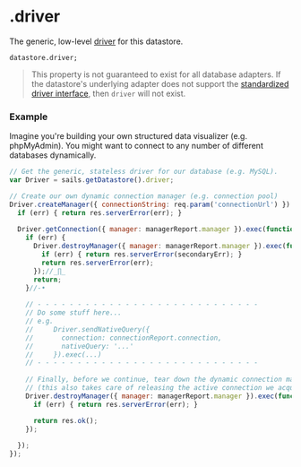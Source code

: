 # .driver

The generic, low-level [driver](https://github.com/node-machine/driver-interface) for this datastore.

```
datastore.driver;
```

> This property is not guaranteed to exist for all database adapters.  If the datastore's underlying adapter does not support the [standardized driver interface](), then `driver` will not exist.


### Example

Imagine you're building your own structured data visualizer (e.g. phpMyAdmin).  You might want to connect to any number of different databases dynamically.

```javascript
// Get the generic, stateless driver for our database (e.g. MySQL).
var Driver = sails.getDatastore().driver;

// Create our own dynamic connection manager (e.g. connection pool)
Driver.createManager({ connectionString: req.param('connectionUrl') }).exec(function(err, managerReport){
  if (err) { return res.serverError(err); }
  
  Driver.getConnection({ manager: managerReport.manager }).exec(function(err, connectionReport) {
    if (err) {
      Driver.destroyManager({ manager: managerReport.manager }).exec(function (secondaryErr) {
        if (err) { return res.serverError(secondaryErr); }
        return res.serverError(err);
      });//_∏_
      return;
    }//-•
    
    // - - - - - - - - - - - - - - - - - - - - - - - - - - - - 
    // Do some stuff here...
    // e.g.
    //     Driver.sendNativeQuery({
    //       connection: connectionReport.connection,
    //       nativeQuery: '...'
    //     }).exec(...)
    // - - - - - - - - - - - - - - - - - - - - - - - - - - - - 
    
    // Finally, before we continue, tear down the dynamic connection manager.
    // (this also takes care of releasing the active connection we acquired above)
    Driver.destroyManager({ manager: managerReport.manager }).exec(function (err) {
      if (err) { return res.serverError(err); }

      return res.ok();
    });
    
  });
});
```

<docmeta name="displayName" value=".driver">
<docmeta name="pageType" value="property">
